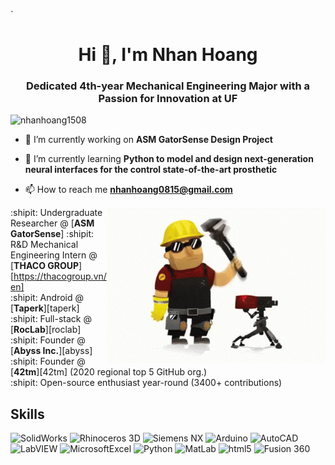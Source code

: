 `<h1 align="center">Hi 👋, I'm Nhan Hoang</h1>
<h3 align="center">Dedicated 4th-year Mechanical Engineering Major with a Passion for Innovation at UF</h3>

<p align="left"> <img src="https://komarev.com/ghpvc/?username=nhanhoang1508&label=Profile%20views&color=0e75b6&style=flat" alt="nhanhoang1508" /> </p>

- 🔭 I’m currently working on **ASM GatorSense Design Project**

- 🌱 I’m currently learning **Python to model and design next-generation neural interfaces for the control state-of-the-art prosthetic**

- 📫 How to reach me **nhanhoang0815@gmail.com**
  
<img align="right" alt="Mechanical Engineering' by the fire." width="350" src="img/tenor.gif" />

:shipit: Undergraduate Researcher @ [**ASM GatorSense**]
:shipit: R&D Mechanical Engineering Intern @ [**THACO GROUP**][https://thacogroup.vn/en]  
:shipit: Android @ [**Taperk**][taperk]  
:shipit: Full-stack @ [**RocLab**][roclab]  
:shipit: Founder @ [**Abyss Inc.**][abyss]  
:shipit: Founder @ [**42tm**][42tm] (2020 regional top 5 GitHub org.)  
:shipit: Open-source enthusiast year-round (3400+ contributions)


## Skills

![SolidWorks](https://img.shields.io/badge/SolidWorks-4EAA25?logo=SolidWorks&logoColor=white&style=for-the-badge)
![Rhinoceros 3D](https://img.shields.io/badge/rhinoceros-801010?logo=rhinoceros&logoColor=white&style=for-the-badge)
![Siemens NX](https://img.shields.io/badge/siemens-009999?logo=siemens&logoColor=white&style=for-the-badge)
![Arduino](https://img.shields.io/badge/arduino-00878F?logo=arduino&logoColor=white&style=for-the-badge)
![AutoCAD](https://img.shields.io/badge/AutoCAD-F8981D?logo=AutoCAD&logoColor=white&style=for-the-badge)
![LabVIEW](https://img.shields.io/badge/labview-FFDB00?logo=labview&logoColor=black&style=for-the-badge)
![MicrosoftExcel](https://img.shields.io/badge/microsoftexcel-217346?logo=microsoftexcel&logoColor=white&style=for-the-badge)
![Python](https://img.shields.io/badge/Python-3776AB?logo=python&logoColor=white&style=for-the-badge)
![MatLab](https://img.shields.io/badge/MatLab-61DAFB?logo=MatLab&logoColor=black&style=for-the-badge)
![html5](https://img.shields.io/badge/html5-E34F26?logo=html5&logoColor=white&style=for-the-badge)
![Fusion 360](https://img.shields.io/badge/Fusion360-3178C6?logo=Fusion360&logoColor=white&style=for-the-badge)


